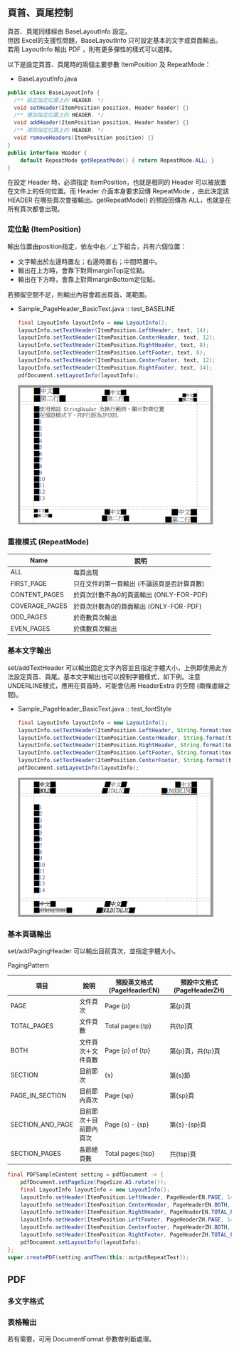 ## 頁首、頁尾控制

頁首、頁尾同樣經由 BaseLayoutInfo 設定。  
但因 Excel的支援性問題，BaseLayoutInfo 只可設定基本的文字或頁面輸出。  
若用 LayoutInfo 輸出 PDF ，則有更多彈性的樣式可以選擇。

以下是設定頁首、頁尾時的兩個主要參數 ItemPosition 及 RepeatMode：

* BaseLayoutInfo.java

``` java
public class BaseLayoutInfo {
  /** 設定指定位置上的 HEADER. */
  void setHeader(ItemPosition position, Header header) {}
  /** 增加指定位置上的 HEADER. */
  void addHeader(ItemPosition position, Header header) {}
  /** 清除指定位置上的 HEADER. */
  void removeHeaders(ItemPosition position) {}
}
public interface Header {
    default RepeatMode getRepeatMode() { return RepeatMode.ALL; }
}
```

在設定 Header 時，必須指定 ItemPosition，也就是相同的 Header 可以被放置在文件上的任何位置。而 Header 介面本身要求回傳 RepeatMode ，由此決定該 HEADER 在哪些頁次會被輸出。getRepeatMode() 的預設回傳為 ALL，也就是在所有頁次都會出現。



### 定位點 (ItemPosition)

輸出位置由position指定，依左中右／上下組合，共有六個位置：

* 文字輸出於左邊時置左；右邊時置右；中間時置中。
* 輸出在上方時，會靠下對齊marginTop定位點。
* 輸出在下方時，會靠上對齊marginBottom定位點。

若預留空間不足，則輸出內容會超出頁首、尾範圍。

* Sample\_PageHeader\_BasicText.java :: test\_BASELINE

  ```java
  final LayoutInfo layoutInfo = new LayoutInfo();
  layoutInfo.setTextHeader(ItemPosition.LeftHeader, text, 14);
  layoutInfo.setTextHeader(ItemPosition.CenterHeader, text, 12);
  layoutInfo.setTextHeader(ItemPosition.RightHeader, text, 8);
  layoutInfo.setTextHeader(ItemPosition.LeftFooter, text, 8);
  layoutInfo.setTextHeader(ItemPosition.CenterFooter, text, 12);
  layoutInfo.setTextHeader(ItemPosition.RightFooter, text, 14);
  pdfDocument.setLayoutInfo(layoutInfo);
  ```

  ![](/assets/ch02/header_position.png)
  
### 重複模式 (RepeatMode)

|Name| 說明|
|--|--|
|ALL|每頁出現|
|FIRST_PAGE    | 只在文件的第一頁輸出 (不論該頁是否計算頁數) |
|CONTENT_PAGES | 於頁次計數不為0的頁面輸出 (ONLY-FOR-PDF) |
|COVERAGE_PAGES| 於頁次計數為0的頁面輸出 (ONLY-FOR-PDF) |
|ODD_PAGES     | 於奇數頁次輸出 |
|EVEN_PAGES    | 於偶數頁次輸出 |


### 基本文字輸出

set/addTextHeader 可以輸出固定文字內容並且指定字體大小，上例即使用此方法設定頁首、頁尾。基本文字輸出也可以控制字體樣式，如下例。注意UNDERLINE樣式，應用在頁首時，可能會佔用 HeaderExtra 的空間 \(兩條虛線之間\)。

* Sample\_PageHeader\_BasicText.java :: test\_fontStyle

  ```java
  final LayoutInfo layoutInfo = new LayoutInfo();
  layoutInfo.setTextHeader(ItemPosition.LeftHeader, String.format(text, "BOLD"), 12, FontStyle.BOLD);
  layoutInfo.setTextHeader(ItemPosition.CenterHeader, String.format(text, "ITALIC"), 12, FontStyle.ITALIC);
  layoutInfo.setTextHeader(ItemPosition.RightHeader, String.format(text, "UNDERLINE"), 12, FontStyle.UNDERLINE);
  layoutInfo.setTextHeader(ItemPosition.LeftFooter, String.format(text, "STRIKETHRU"), 12, FontStyle.STRIKETHRU);
  layoutInfo.setTextHeader(ItemPosition.CenterFooter, String.format(text, "BOLDITALIC"), 12, FontStyle.BOLDITALIC);
  pdfDocument.setLayoutInfo(layoutInfo);
  ```

  ![](/assets/ch02/header_text_fontStyle.png)

### 基本頁碼輸出

set/addPagingHeader 可以輸出目前頁次，並指定字體大小。

PagingPattern

| 項目 | 說明 | 預設英文格式(PageHeaderEN) | 預設中文格式(PageHeaderZH) |
| --- | --- | --- | --- |
| PAGE | 文件頁次 | Page {p} | 第{p}頁 |
| TOTAL\_PAGES | 文件頁數 | Total pages:{tp} | 共{tp}頁 |
| BOTH | 文件頁次＋文件頁數 | Page {p} of {tp} | 第{p}頁，共{tp}頁 |
| SECTION | 目前節次 | {s} | 第{s}節 |
| PAGE\_IN\_SECTION | 目前節內頁次 | Page {sp} | 第{sp}頁 |
| SECTION\_AND\_PAGE | 目前節次＋目前節內頁次 | Page {s} - {sp} | 第{s}-{sp}頁 |
| SECTION\_PAGES | 各節總頁數 | Total pages:{tsp} | 共{tsp}頁 |

```java
final PDFSampleContent setting = pdfDocument -> {
    pdfDocument.setPageSize(PageSize.A5.rotate());
    final LayoutInfo layoutInfo = new LayoutInfo();
    layoutInfo.setHeader(ItemPosition.LeftHeader, PageHeaderEN.PAGE, 14);
    layoutInfo.setHeader(ItemPosition.CenterHeader, PageHeaderEN.BOTH, 14);
    layoutInfo.setHeader(ItemPosition.RightHeader, PageHeaderEN.TOTAL_PAGES, 14);
    layoutInfo.setHeader(ItemPosition.LeftFooter, PageHeaderZH.PAGE, 14);
    layoutInfo.setHeader(ItemPosition.CenterFooter, PageHeaderZH.BOTH, 14);
    layoutInfo.setHeader(ItemPosition.RightFooter, PageHeaderZH.TOTAL_PAGES, 14);
    pdfDocument.setLayoutInfo(layoutInfo);
};
super.createPDF(setting.andThen(this::outputRepeatText));
```


## PDF

### 多文字格式

### 表格輸出

若有需要，可用 DocumentFormat 參數做判斷處理。

